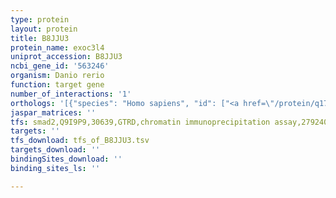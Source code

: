 ```yaml
---
type: protein
layout: protein
title: B8JJU3
protein_name: exoc3l4
uniprot_accession: B8JJU3
ncbi_gene_id: '563246'
organism: Danio rerio
function: target gene
number_of_interactions: '1'
orthologs: '[{"species": "Homo sapiens", "id": ["<a href=\"/protein/q17rc7\">Q17RC7</a>"]}, {"species": "Mus musculus", "id": ["<a href=\"/protein/a0a0r4j0w9\">A0A0R4J0W9</a>"]}, {"species": "Rattus norvegicus", "id": ["<a href=\"/protein/b2guv9\">B2GUV9</a>"]}]'
jaspar_matrices: ''
tfs: smad2,Q9I9P9,30639,GTRD,chromatin immunoprecipitation assay,27924024%5Buid%5D,No
targets: ''
tfs_download: tfs_of_B8JJU3.tsv
targets_download: ''
bindingSites_download: ''
binding_sites_ls: ''

---
```


